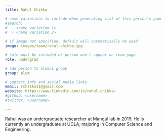 ```yaml
---
title: Rahul Chikka

# name variations to include when generating list of this person's papers
#search:
#  - <name variation 1>
#  - <name variation 2>

# if image not specified, default will automatically be used
image: images/team/rahul-chikka.jpg

# role must be included or person won't appear on team page
role: undergrad

# add person to alumni group
group: alum

# contact info and social media links
email: rchikka11@gmail.com
website: https://www.linkedin.com/in/rahul-chikka/
#github: <username>
#twitter: <username>

---
```


Rahul was an undergraduate researcher at Mangul lab in 2019.
He is currently an undergraduate at UCLA, majoring in Computer Science and Engineering.
